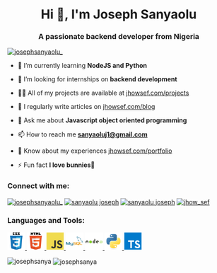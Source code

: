<h1 align="center">Hi 👋, I'm Joseph Sanyaolu</h1>
<h3 align="center">A passionate backend developer from Nigeria</h3>

<p align="left"> <a href="https://twitter.com/josephsanyaolu_" target="blank"><img src="https://img.shields.io/twitter/follow/josephsanyaolu_?logo=twitter&style=for-the-badge" alt="josephsanyaolu_" /></a> </p>

- 🌱 I’m currently learning **NodeJS and Python**

- 🤝 I’m looking for internships on **backend development**

- 👨‍💻 All of my projects are available at [jhowsef.com/projects](jhowsef.com/projects)

- 📝 I regularly write articles on [jhowsef.com/blog](jhowsef.com/blog)

- 💬 Ask me about **Javascript object oriented programming**

- 📫 How to reach me **sanyaoluj1@gmail.com**

- 📄 Know about my experiences [jhowsef.com/portfolio](jhowsef.com/portfolio)

- ⚡ Fun fact **I love bunnies🐰**

<h3 align="left">Connect with me:</h3>
<p align="left">
<a href="https://twitter.com/josephsanyaolu_" target="blank"><img align="center" src="https://raw.githubusercontent.com/rahuldkjain/github-profile-readme-generator/master/src/images/icons/Social/twitter.svg" alt="josephsanyaolu_" height="30" width="40" /></a>
<a href="https://linkedin.com/in/sanyaolu joseph" target="blank"><img align="center" src="https://raw.githubusercontent.com/rahuldkjain/github-profile-readme-generator/master/src/images/icons/Social/linked-in-alt.svg" alt="sanyaolu joseph" height="30" width="40" /></a>
<a href="https://fb.com/sanyaolu joseph" target="blank"><img align="center" src="https://raw.githubusercontent.com/rahuldkjain/github-profile-readme-generator/master/src/images/icons/Social/facebook.svg" alt="sanyaolu joseph" height="30" width="40" /></a>
<a href="https://instagram.com/jhow_sef" target="blank"><img align="center" src="https://raw.githubusercontent.com/rahuldkjain/github-profile-readme-generator/master/src/images/icons/Social/instagram.svg" alt="jhow_sef" height="30" width="40" /></a>
</p>

<h3 align="left">Languages and Tools:</h3>
<p align="left"> <a href="https://www.w3schools.com/css/" target="_blank" rel="noreferrer"> <img src="https://raw.githubusercontent.com/devicons/devicon/master/icons/css3/css3-original-wordmark.svg" alt="css3" width="40" height="40"/> </a> <a href="https://www.w3.org/html/" target="_blank" rel="noreferrer"> <img src="https://raw.githubusercontent.com/devicons/devicon/master/icons/html5/html5-original-wordmark.svg" alt="html5" width="40" height="40"/> </a> <a href="https://developer.mozilla.org/en-US/docs/Web/JavaScript" target="_blank" rel="noreferrer"> <img src="https://raw.githubusercontent.com/devicons/devicon/master/icons/javascript/javascript-original.svg" alt="javascript" width="40" height="40"/> </a> <a href="https://www.mysql.com/" target="_blank" rel="noreferrer"> <img src="https://raw.githubusercontent.com/devicons/devicon/master/icons/mysql/mysql-original-wordmark.svg" alt="mysql" width="40" height="40"/> </a> <a href="https://nodejs.org" target="_blank" rel="noreferrer"> <img src="https://raw.githubusercontent.com/devicons/devicon/master/icons/nodejs/nodejs-original-wordmark.svg" alt="nodejs" width="40" height="40"/> </a> <a href="https://www.python.org" target="_blank" rel="noreferrer"> <img src="https://raw.githubusercontent.com/devicons/devicon/master/icons/python/python-original.svg" alt="python" width="40" height="40"/> </a> <a href="https://www.typescriptlang.org/" target="_blank" rel="noreferrer"> <img src="https://raw.githubusercontent.com/devicons/devicon/master/icons/typescript/typescript-original.svg" alt="typescript" width="40" height="40"/> </a> </p>

<p><img align="left" src="https://github-readme-stats.vercel.app/api/top-langs?username=josephsanya&show_icons=true&locale=en&layout=compact" alt="josephsanya" /></p>

<p>&nbsp;<img align="center" src="https://github-readme-stats.vercel.app/api?username=josephsanya&show_icons=true&locale=en" alt="josephsanya" /></p>

